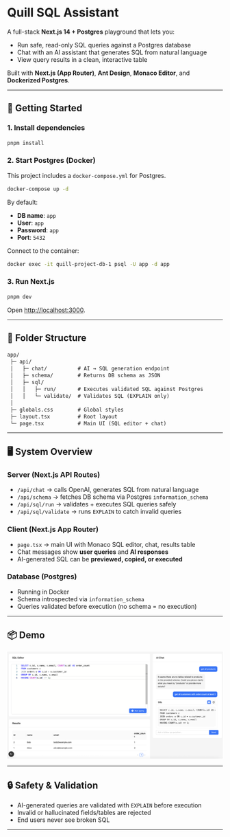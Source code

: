 # Quill SQL Assistant

A full-stack **Next.js 14 + Postgres** playground that lets you:

- Run safe, read-only SQL queries against a Postgres database
- Chat with an AI assistant that generates SQL from natural language
- View query results in a clean, interactive table

Built with **Next.js (App Router)**, **Ant Design**, **Monaco Editor**, and **Dockerized Postgres**.

---

## 🚀 Getting Started

### 1. Install dependencies
```bash
pnpm install
```

### 2. Start Postgres (Docker)
This project includes a `docker-compose.yml` for Postgres.

```bash
docker-compose up -d
```

By default:
- **DB name**: `app`
- **User**: `app`
- **Password**: `app`
- **Port**: `5432`

Connect to the container:

```bash
docker exec -it quill-project-db-1 psql -U app -d app
```

### 3. Run Next.js
```bash
pnpm dev
```
Open [http://localhost:3000](http://localhost:3000).

---

## 📂 Folder Structure

```
app/
 ├─ api/
 │   ├─ chat/          # AI → SQL generation endpoint
 │   ├─ schema/        # Returns DB schema as JSON
 │   ├─ sql/
 │   │   ├─ run/       # Executes validated SQL against Postgres
 │   │   └─ validate/  # Validates SQL (EXPLAIN only)
 │
 ├─ globals.css        # Global styles
 ├─ layout.tsx         # Root layout
 └─ page.tsx           # Main UI (SQL editor + chat)
```

---

## 🖥️ System Overview

### Server (Next.js API Routes)
- `/api/chat` → calls OpenAI, generates SQL from natural language
- `/api/schema` → fetches DB schema via Postgres `information_schema`
- `/api/sql/run` → validates + executes SQL queries safely
- `/api/sql/validate` → runs `EXPLAIN` to catch invalid queries

### Client (Next.js App Router)
- `page.tsx` → main UI with Monaco SQL editor, chat, results table
- Chat messages show **user queries** and **AI responses**
- AI-generated SQL can be **previewed, copied, or executed**

### Database (Postgres)
- Running in Docker
- Schema introspected via `information_schema`
- Queries validated before execution (no schema = no execution)

---

## 📦 Demo

![alt text](public/demo.png)

---

## 🔒 Safety & Validation

- AI-generated queries are validated with `EXPLAIN` before execution  
- Invalid or hallucinated fields/tables are rejected  
- End users never see broken SQL

---
